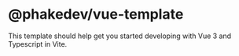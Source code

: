 # @phakedev/vue-template

This template should help get you started developing with Vue 3 and Typescript in Vite.
